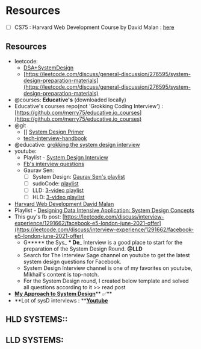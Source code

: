 # Resources

* [ ] CS75 : Harvard Web Development Course by David Malan : [here](https://www.youtube.com/watch?v=8KuO4r5CHjM\&ab_channel=JorgeScott)

## Resources

* leetcode:
  * [DSA+SystemDesign](https://leetcode.com/discuss/career/216554/From-0-to-clearing-UberAppleAmazonLinkedInGoogle)
  * [https://leetcode.com/discuss/general-discussion/276595/system-design-preparation-materials](https://leetcode.com/discuss/general-discussion/276595/system-design-preparation-materials)
* @courses: **Educative's** (downloaded locally)
* Educative's courses repo(not 'Grokking Coding Interview') : [https://github.com/merry75/educative.io_courses](https://github.com/merry75/educative.io_courses)
* @git
  * \[] [System Design Primer](https://github.com/donnemartin/system-design-primer)
  * [tech-interview-handbook](https://github.com/yangshun/tech-interview-handbook/tree/master/experimental/design)
* @educative: [grokking the system design interview](https://github.com/donnemartin/system-design-primer)
* youtube:
  * Playlist - [System Design Interview](https://www.youtube.com/watch?v=OOKpXfneQ9Q\&list=PL0evysyBWYO4n2wkp1UgqpUfSsXnu5EMf\&ab_channel=SystemDesignInterview)
  * [Fb's interview questions](https://www.youtube.com/results?search_query=The+Interview+Sage)
  * Gaurav Sen:
    * [ ] System Design: [Gaurav Sen's playlist](https://www.youtube.com/watch?v=xpDnVSmNFX0\&list=PLMCXHnjXnTnvo6alSjVkgxV-VH6EPyvoX\&ab_channel=GauravSen)
    * [ ] sudoCode: [playlist](https://www.youtube.com/c/sudoCODE/playlists)
    * [ ] LLD: [3-video playlist](https://www.youtube.com/watch?v=FKA2KgkkcqY\&list=PLMCXHnjXnTnvQVh7WsgZ8SurU1O2v_UM7)
    * [ ] HLD: [3-video playlist](https://www.youtube.com/watch?v=tndzLznxq40\&list=PLMCXHnjXnTnvZBRQGkIAuZkPMK4SpE1fq)
* [Harvard Web Development David Malan](https://www.youtube.com/watch?v=-W9F\_\_D3oY4\&ab_channel=JorgeScott)
* Playlist - [Designing Data Intensive Application: System Design Concepts](https://www.youtube.com/playlist?list=PLQ4gYCpyjA84mawlXOfodSEtRv3Jpb2F1)
* This guy's fb post: [https://leetcode.com/discuss/interview-experience/1291662/facebook-e5-london-june-2021-offer](https://leetcode.com/discuss/interview-experience/1291662/facebook-e5-london-june-2021-offer)
  * G\*\*\*\*\* the Sys\_ **\* De**\_ Interview is a good place to start for the preparation of the System Design Round. **@LLD**
  * Search for The Interview Sage channel on youtube to get the latest system design questions for Facebook.
  * System Design Interview channel is one of my favorites on youtube, Mikhail's content is top-notch.
  * For the System Design round, I created below template and solved all questions according to it >> read post
* [**My Approach to System Design**](https://www.teamblind.com/post/my-approach-to-system-design-V4SJARdx)** ✅**
* **Lot of sysD interviews : **[**Youtube**](https://www.youtube.com/channel/UCPumyEKs86w-GtWDd2XQYtg)

## HLD SYSTEMS::

## LLD SYSTEMS:
